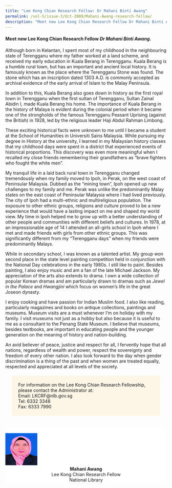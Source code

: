 ```yaml
---
title: "Lee Kong Chian Research Fellow: Dr Mahani Binti Awang"
permalink: /vol-5/issue-3/Oct-2009/Mahani-Awang-research-fellow/
description: "Meet new Lee Kong Chian Research Fellow Dr Mahani Binti Awang. "
---
```

#### Meet new Lee Kong Chian Research Fellow _Dr Mahani Binti Awang_.

Although born in Kelantan, I spent most of my childhood in the neighbouring state of Terengganu where my father worked at a land scheme, and received my early education in Kuala Berang in Terengganu. Kuala Berang is a humble rural town, but has an important and ancient local history. It is famously known as the place where the Terengganu Stone was found. The stone which has an inscription dated 1303 A.D. is commonly accepted as archival evidence of the early arrival of Islam to the Malay Peninsula.

In addition to this, Kuala Berang also goes down in history as the first royal town in Terengganu when the first sultan of Terengganu, Sultan Zainal Abidin I, made Kuala Berang his home. The importance of Kuala Berang in the history of Malaya is evident during the colonial period when it became one of the strongholds of the famous Terengganu Peasant Uprising (against the British) in 1928, led by the religious leader Haji Abdul Rahman Limbong.

These exciting historical facts were unknown to me until I became a student at the School of Humanities in Universiti Sains Malaysia. While pursuing my degree in History at the university, I learned in my Malaysian history classes that my childhood days were spent in a district that experienced events of historical proportions. This discovery was even more meaningful when I recalled my close friends remembering their grandfathers as “brave fighters who fought the white men”.

My tranquil life in a laid back rural town in Terengganu changed tremendously when my family moved to Ipoh, in Perak, on the west coast of Peninsular Malaysia. Dubbed as the “mining town”, Ipoh opened up new challenges to my family and me. Perak was unlike the predominantly Malay states on the east coast of Peninsular Malaysia where I had lived previously. The city of Ipoh had a multi-ethnic and multireligious population. The exposure to other ethnic groups, religions and culture proved to be a new experience that would have a lasting impact on me and shaped my world view. My time in Ipoh helped me to grow up with a better understanding of other people and communities with different beliefs and cultures. In 1978, at an impressionable age of 14 I attended an all-girls school in Ipoh where I met and made friends with girls from other ethnic groups. This was significantly different from my “Terengganu days” when my friends were predominantly Malays.

While in secondary school, I was known as a talented artist. My group won second place in the state level painting competition held in conjunction with the National Day celebrations in the early 1980s. I still like to paint. Besides painting, I also enjoy music and am a fan of the late Michael Jackson. My appreciation of the arts also extends to drama. I own a wide collection of popular Korean dramas and am particularly drawn to dramas such as *Jewel in the Palace* and *Hwangjini* which focus on women’s life in the great Joseon dynasty.

I enjoy cooking and have passion for Indian Muslim food. I also like reading, particularly magazines and books on antique collections, paintings and museums. Museum visits are a must whenever I’m on holiday with my family. I visit museums not just as a hobby but also because it is useful to me as a consultant to the Penang State Museum. I believe that museums, besides textbooks, are important in educating people and the younger generation on the meaning of history and nation-building.

An avid believer of peace, justice and respect for all, I fervently hope that all nations, regardless of wealth and power, respect the sovereignty and freedom of every other nation. I also look forward to the day when gender discrimination is a thing of the past and when women are treated equally, respected and appreciated at all levels of the society.

<div style="background-colour: #fdf5e6; padding: 20px; margin: 20px; background:#fdf5e6">For information on the Lee Kong Chian Research Fellowship, please contact the Administrator at:<br>Email: LKCRF@nlb.gov.sg<br>Tel: 6332 3348<br>Fax: 6333 7990</div>

<br>
<div style="background-color: white;">
<br/>
<img src="/images/Authors/Mahani%20Musa.jpg" style="width: 100px; height: 100px;"/>
<center> <b>Mahani Awang</b><br>Lee Kong Chian Research Fellow<br>National Library</center> </div>



